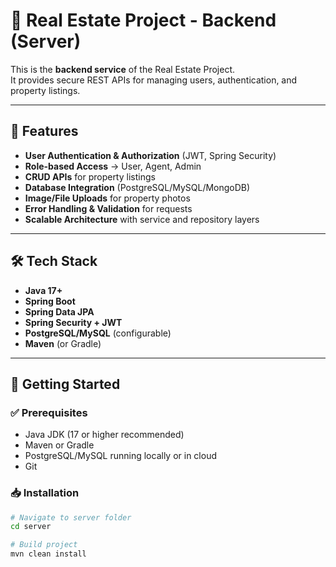 # 🏡 Real Estate Project - Backend (Server)

This is the **backend service** of the Real Estate Project.  
It provides secure REST APIs for managing users, authentication, and property listings.

---

## 📌 Features

- **User Authentication & Authorization** (JWT, Spring Security)  
- **Role-based Access** → User, Agent, Admin  
- **CRUD APIs** for property listings  
- **Database Integration** (PostgreSQL/MySQL/MongoDB)  
- **Image/File Uploads** for property photos  
- **Error Handling & Validation** for requests  
- **Scalable Architecture** with service and repository layers  

---

## 🛠 Tech Stack

- **Java 17+**  
- **Spring Boot**  
- **Spring Data JPA**  
- **Spring Security + JWT**  
- **PostgreSQL/MySQL** (configurable)  
- **Maven** (or Gradle)  

---

## 🚀 Getting Started

### ✅ Prerequisites

- Java JDK (17 or higher recommended)  
- Maven or Gradle  
- PostgreSQL/MySQL running locally or in cloud  
- Git  

### 📥 Installation

```bash
# Navigate to server folder
cd server

# Build project
mvn clean install
